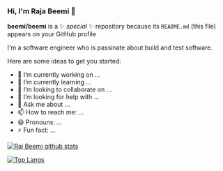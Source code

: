 ### Hi, I'm Raja Beemi 👋

**beemi/beemi** is a ✨ _special_ ✨ repository because its `README.md` (this file) appears on your GitHub profile

I'm a software engineer who is passinate about build and test software.

Here are some ideas to get you started:

- 🔭 I’m currently working on ...
- 🌱 I’m currently learning ...
- 👯 I’m looking to collaborate on ...
- 🤔 I’m looking for help with ...
- 💬 Ask me about ...
- 📫 How to reach me: ...
- 😄 Pronouns: ...
- ⚡ Fun fact: ...

[![Raj Beemi github stats](https://github-readme-stats.vercel.app/api?username=beemi)](https://github.com/beemi/github-readme-stats)

[![Top Langs](https://github-readme-stats.vercel.app/api/top-langs/?username=beemi)](https://github.com/beemi/github-readme-stats)

